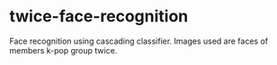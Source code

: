 # twice-face-recognition

Face recognition using cascading classifier. Images used are faces of members k-pop group twice.
